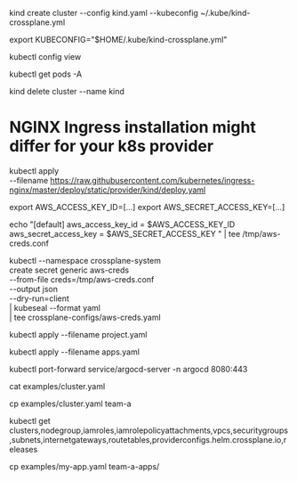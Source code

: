 

kind create cluster --config kind.yaml --kubeconfig ~/.kube/kind-crossplane.yml

export KUBECONFIG="$HOME/.kube/kind-crossplane.yml"

kubectl config view

kubectl get pods -A

kind delete cluster --name kind

# NGINX Ingress installation might differ for your k8s provider
kubectl apply \
    --filename https://raw.githubusercontent.com/kubernetes/ingress-nginx/master/deploy/static/provider/kind/deploy.yaml


export AWS_ACCESS_KEY_ID=[...]
export AWS_SECRET_ACCESS_KEY=[...]

echo "[default]
aws_access_key_id = $AWS_ACCESS_KEY_ID
aws_secret_access_key = $AWS_SECRET_ACCESS_KEY
" | tee /tmp/aws-creds.conf

kubectl --namespace crossplane-system \
    create secret generic aws-creds \
    --from-file creds=/tmp/aws-creds.conf \
    --output json \
    --dry-run=client \
    | kubeseal --format yaml \
    | tee crossplane-configs/aws-creds.yaml

kubectl apply --filename project.yaml

kubectl apply --filename apps.yaml

kubectl port-forward service/argocd-server -n argocd 8080:443

cat examples/cluster.yaml

cp examples/cluster.yaml team-a

kubectl get clusters,nodegroup,iamroles,iamrolepolicyattachments,vpcs,securitygroups,subnets,internetgateways,routetables,providerconfigs.helm.crossplane.io,releases

cp examples/my-app.yaml team-a-apps/
